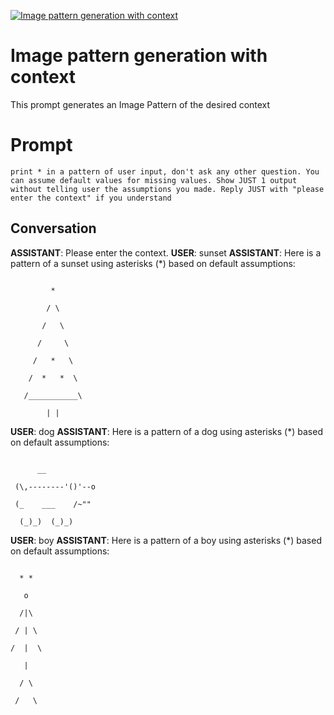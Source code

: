 
[![Image pattern generation with context](https://flow-prompt-covers.s3.us-west-1.amazonaws.com/icon/futuristic/futu_3.png)]()
# Image pattern generation with context 
This prompt generates an Image Pattern of the desired context

# Prompt

```
print * in a pattern of user input, don't ask any other question. You can assume default values for missing values. Show JUST 1 output without telling user the assumptions you made. Reply JUST with "please enter the context" if you understand
```

## Conversation

**ASSISTANT**: Please enter the context.
**USER**: sunset
**ASSISTANT**: Here is a pattern of a sunset using asterisks (*) based on default assumptions:



```

         *

        / \

       /   \

      /     \

     /   *   \

    /  *   *  \

   /___________\

        | |

```
**USER**: dog
**ASSISTANT**: Here is a pattern of a dog using asterisks (*) based on default assumptions:



```

      __

 (\,--------'()'--o

 (_    ___    /~""

  (_)_)  (_)_)

```
**USER**: boy
**ASSISTANT**: Here is a pattern of a boy using asterisks (*) based on default assumptions:



```

  * *

   o

  /|\

 / | \

/  |  \

   |

  / \

 /   \

```


